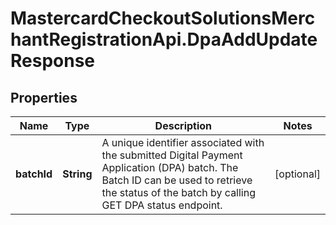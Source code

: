 # MastercardCheckoutSolutionsMerchantRegistrationApi.DpaAddUpdateResponse

## Properties

Name | Type | Description | Notes
------------ | ------------- | ------------- | -------------
**batchId** | **String** | A unique identifier associated with the submitted Digital Payment Application (DPA) batch. The Batch ID can be used to retrieve the status of the batch by calling GET DPA status endpoint. | [optional] 


